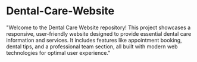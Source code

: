# Dental-Care-Website
"Welcome to the Dental Care Website repository! This project showcases a responsive, user-friendly website designed to provide essential dental care information and services. It includes features like appointment booking, dental tips, and a professional team section, all built with modern web technologies for optimal user experience."
